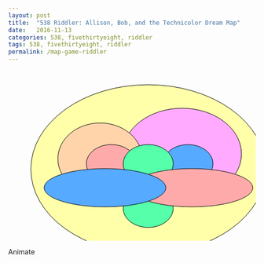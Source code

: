 ```yaml
---
layout: post
title:  "538 Riddler: Allison, Bob, and the Technicolor Dream Map"
date:   2016-11-13
categories: 538, fivethirtyeight, riddler
tags: 538, fivethirtyeight, riddler
permalink: /map-game-riddler
---
```


<svg id="map-game-riddler" style="display:block; margin-left:auto; margin-right:auto;" width="580" height="400" xmlns="http://www.w3.org/2000/svg">
 <g>
   <ellipse stroke="#000000" ry="172" rx="239" cy="202" cx="285" fill="#ffffaa"/>
   <ellipse stroke="#000000" ry="93" rx="121" cy="171" cx="354" fill="#ffaaff"/>
   <ellipse stroke="#000000" ry="73" rx="86" cy="181" cx="187" fill="#ffd4aa"/>
   <ellipse stroke="#000000" ry="39" rx="51" cy="191" cx="366" fill="#56aaff"/>
   <ellipse stroke="#000000" ry="39" rx="51" cy="191" cx="210" fill="#ffaaaa"/>
   <ellipse stroke="#000000" ry="39" rx="51" cy="282" cx="285" fill="#56ffaa"/>
   <ellipse stroke="#000000" ry="39" rx="51" cy="191" cx="285" fill="#56ffaa"/>
   <ellipse stroke="#000000" ry="39" rx="124" cy="240" cx="374" fill="#ffaaaa"/>
   <ellipse stroke="#000000" ry="39" rx="124" cy="240" cx="197" fill="#56aaff"/>
 </g>
</svg>

<a class="animate">Animate</a>

<script type="text/javascript">
  $(document).ready(function(){  

    svg = $("svg#map-game-riddler")
    elements = svg.find("ellipse");

    function loop(el){
      el.show(0);
      next_el = el.prev();
      if (next_el.length > 0){
        setTimeout(function(){ loop(next_el); }, 750);         
      }
    }

    svg.next().find("a.animate").click(function(){
      elements.hide(0);
      loop(elements.last());      
    });

  });
</script>
